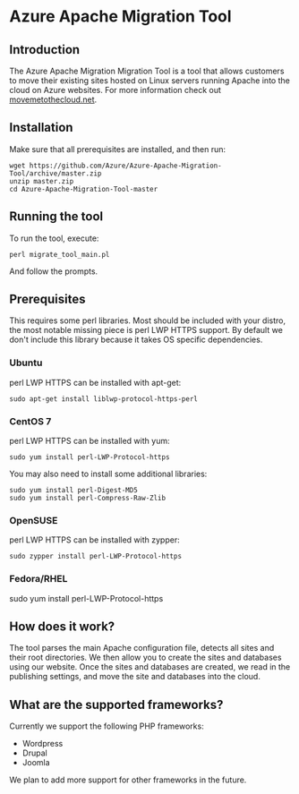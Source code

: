 # Azure Apache Migration Tool
## Introduction
The Azure Apache Migration Migration Tool is a tool that allows customers to move their existing sites hosted on Linux servers running Apache into the cloud on Azure websites. For more information check out [movemetothecloud.net](https://www.movemetothecloud.net/).

## Installation
Make sure that all prerequisites are installed, and then run:

```
wget https://github.com/Azure/Azure-Apache-Migration-Tool/archive/master.zip
unzip master.zip
cd Azure-Apache-Migration-Tool-master
```

## Running the tool
To run the tool, execute:

```
perl migrate_tool_main.pl
```

And follow the prompts.

## Prerequisites
This requires some perl libraries. Most should be included with your distro, the most notable missing piece is perl LWP HTTPS support. By default we don't include this library because it takes OS specific dependencies.

### Ubuntu
perl LWP HTTPS can be installed with apt-get:

```
sudo apt-get install liblwp-protocol-https-perl
```

### CentOS 7
perl LWP HTTPS can be installed with yum:

```
sudo yum install perl-LWP-Protocol-https
```

You may also need to install some additional libraries:
```
sudo yum install perl-Digest-MD5
sudo yum install perl-Compress-Raw-Zlib
```

### OpenSUSE
perl LWP HTTPS can be installed with zypper:
```
sudo zypper install perl-LWP-Protocol-https
```

### Fedora/RHEL
sudo yum install perl-LWP-Protocol-https

## How does it work?
The tool parses the main Apache configuration file, detects all sites and their root directories.
We then allow you to create the sites and databases using our website.
Once the sites and databases are created, we read in the publishing settings, and move the site and databases into the cloud.

## What are the supported frameworks?
Currently we support the following PHP frameworks:
- Wordpress
- Drupal
- Joomla

We plan to add more support for other frameworks in the future.